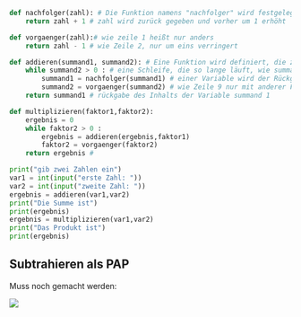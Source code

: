 ~~~python
def nachfolger(zahl): # Die Funktion namens "nachfolger" wird festgelegt und der Parameter "zahl""
    return zahl + 1 # zahl wird zurück gegeben und vorher um 1 erhöht

def vorgaenger(zahl):# wie zeile 1 heißt nur anders
    return zahl - 1 # wie Zeile 2, nur um eins verringert

def addieren(summand1, summand2): # Eine Funktion wird definiert, die zwei Parameter hat
    while summand2 > 0 : # eine Schleife, die so lange läuft, wie summand2 größer als 0 ist
        summand1 = nachfolger(summand1) # einer Variable wird der Rückgabewert der Funktion zugewiesen
        summand2 = vorgaenger(summand2) # wie Zeile 9 nur mit anderer Funktion
    return summand1 # rückgabe des Inhalts der Variable summand 1

def multiplizieren(faktor1,faktor2):
    ergebnis = 0
    while faktor2 > 0 :
        ergebnis = addieren(ergebnis,faktor1)
        faktor2 = vorgaenger(faktor2)
    return ergebnis # 

print("gib zwei Zahlen ein")
var1 = int(input("erste Zahl: "))
var2 = int(input("zweite Zahl: "))
ergebnis = addieren(var1,var2)
print("Die Summe ist")
print(ergebnis)
ergebnis = multiplizieren(var1,var2)
print("Das Produkt ist")
print(ergebnis)
~~~

## Subtrahieren als PAP

Muss noch gemacht werden:

<img src='https://g.gravizo.com/svg?
 digraph G {
   start -> a -> b -> c;
   c->d[label="true"];
   c->e[label="false"];
   d->d2->c;
   e -> stop;
   a[label="eingabe var1", shape=box];
   b[label="eingabe var2", shape=box];
   c[label="var2 > 0 ???", shape=diamond];
   d[label="vorganger(var1)", shape=box];
   d2[label="vorganger(var2)", shape=box];
   e[label="ausgabe(var1)", shape=box];
 }
'/>

